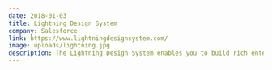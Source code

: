 ```yaml
---
date: 2018-01-03
title: Lightning Design System
company: Salesforce
link: https://www.lightningdesignsystem.com/
image: uploads/lightning.jpg
description: The Lightning Design System enables you to build rich enterprise experiences and custom applications with the patterns and established best practices that are native to Salesforce.
---
```

